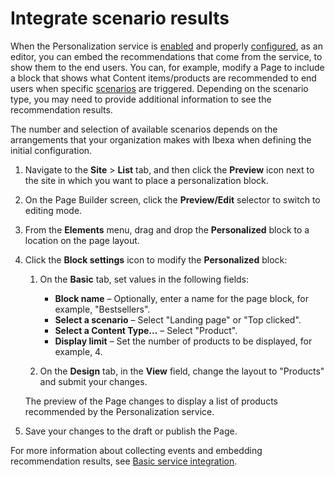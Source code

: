 # Integrate scenario results

When the Personalization service is [enabled](enabling_personalization.md) and properly 
[configured](perso_configuration.md), as an editor, you can embed the recommendations 
that come from the service, to show them to the end users.
You can, for example, modify a Page to include a block that shows what 
Content items/products are recommended to end users when specific [scenarios](scenarios.md) are triggered. 
Depending on the scenario type, you may need to provide additional information 
to see the recommendation results.

The number and selection of available scenarios depends on the arrangements that 
your organization makes with Ibexa when defining the initial configuration.

1. Navigate to the **Site** > **List** tab, and then click the **Preview** 
icon next to the site in which you want to place a personalization block.

1. On the Page Builder screen, click the **Preview/Edit** selector to switch to editing mode.

1. From the **Elements** menu, drag and drop the **Personalized** block to a location on the page layout.
 
1. Click the **Block settings** icon to modify the **Personalized** block:
 
    1. On the **Basic** tab, set values in the following fields:
        -	**Block name** – Optionally, enter a name for the page block, for example, "Bestsellers".
        -	**Select a scenario** – Select "Landing page" or "Top clicked".
        -	**Select a Content Type...** – Select "Product".
        -	**Display limit** – Set the number of products to be displayed, for example, 4.
        
    1. On the **Design** tab, in the **View** field, change the layout to "Products" and submit your changes.
    
      The preview of the Page changes to display a list of products recommended by the Personalization service.
 
1. Save your changes to the draft or publish the Page.

For more information about collecting events and embedding recommendation results, 
see [Basic service integration](https://doc.ibexa.co/en/master/guide/personalization/basic_integration/#basic-service-integration).

